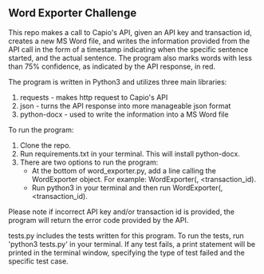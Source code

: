 ## Word Exporter Challenge

This repo makes a call to Capio's API, given an API key and transaction id, creates a new MS Word file, and writes the information provided from the API call in the form of a timestamp indicating when the specific sentence started, and the actual sentence. The program also marks words with less than 75% confidence, as indicated by the API response, in red.

The program is written in Python3 and utilizes three main libraries:
1. requests - makes http request to Capio's API
2. json - turns the API response into more manageable json format
3. python-docx - used to write the information into a MS Word file

To run the program:
1. Clone the repo.
2. Run requirements.txt in your terminal. This will install python-docx.
3. There are two options to run the program:
    - At the bottom of word_exporter.py, add a line calling the WordExporter object. For example: WordExporter(<API key>, <transaction_id).
    - Run python3 in your terminal and then run WordExporter(<API key>, <transaction_id).

Please note if incorrect API key and/or transaction id is provided, the program will return the error code provided by the API.

tests.py includes the tests written for this program. To run the tests, run 'python3 tests.py' in your terminal. If any test fails, a print statement will be printed in the terminal window, specifying the type of test failed and the specific test case.
